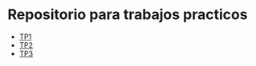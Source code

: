# Repositorio para trabajos practicos

* [TP1](/tp1/tp1.md)
* [TP2](/tp2/tp2.md)
* [TP3](/tp3/tp3.md)